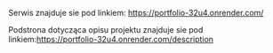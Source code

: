 Serwis znajduje sie pod linkiem: https://portfolio-32u4.onrender.com/

Podstrona dotycząca opisu projektu znajduje sie pod linkiem:https://portfolio-32u4.onrender.com/description 